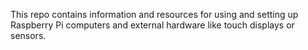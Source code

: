This repo contains information and resources for using and setting up Raspberry Pi computers and external hardware like touch displays or sensors.
